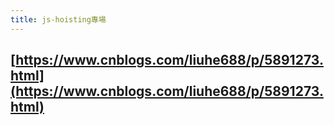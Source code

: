 ```yaml
---
title: js-hoisting專場
---
```


## [https://www.cnblogs.com/liuhe688/p/5891273.html](https://www.cnblogs.com/liuhe688/p/5891273.html)
## []()
